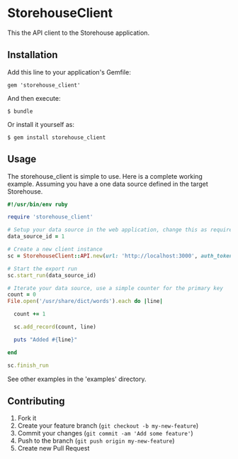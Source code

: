 # StorehouseClient

This the API client to the Storehouse application.

## Installation

Add this line to your application's Gemfile:

    gem 'storehouse_client'

And then execute:

    $ bundle

Or install it yourself as:

    $ gem install storehouse_client

## Usage

The storehouse_client is simple to use.  Here is a complete working example.  Assuming you have a one data source defined in the target Storehouse.

```ruby
#!/usr/bin/env ruby

require 'storehouse_client'

# Setup your data source in the web application, change this as required
data_source_id = 1

# Create a new client instance
sc = StorehouseClient::API.new(url: 'http://localhost:3000', auth_token: 'z0000000000000000000')

# Start the export run
sc.start_run(data_source_id)

# Iterate your data source, use a simple counter for the primary key
count = 0
File.open('/usr/share/dict/words').each do |line|

  count += 1

  sc.add_record(count, line)

  puts "Added #{line}"

end

sc.finish_run
```

See other examples in the 'examples' directory.

## Contributing

1. Fork it
2. Create your feature branch (`git checkout -b my-new-feature`)
3. Commit your changes (`git commit -am 'Add some feature'`)
4. Push to the branch (`git push origin my-new-feature`)
5. Create new Pull Request
